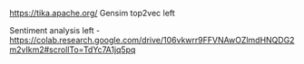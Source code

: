 https://tika.apache.org/
Gensim
top2vec left

Sentiment analysis left - https://colab.research.google.com/drive/106vkwrr9FFVNAwOZlmdHNQDG2m2vIkm2#scrollTo=TdYc7A1jq5pq
